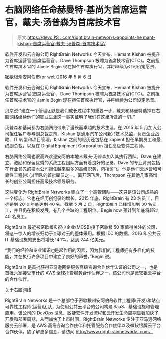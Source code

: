 # 右脑网络任命赫曼特·基尚为首席运营官，戴夫·汤普森为首席技术官

> 原文:[https://devo PS . com/right brain-networks-appoints-he mant-kishan-首席运营官-戴夫-汤普森-首席技术官/](https://devops.com/rightbrain-networks-appoints-hemant-kishan-chief-operating-officer-dave-thompson-chief-technical-officer/)

软件开发和云咨询公司 RightBrain Networks 今天宣布，Hemant Kishan 被提升为首席运营官(首席运营官)，Dave Thompson 被聘为首席技术官(CTO)。之前担任首席技术官的 Jamie Begin 现在担任首席执行官，并将继续为公司设定愿景。

密歇根州安阿伯市(pr web)2016 年 5 月 6 日

软件开发和云咨询公司 RightBrain Networks 今天宣布，Hemant Kishan 被提升为首席运营官(首席运营官)，Dave Thompson 被聘为首席技术官(CTO)。之前担任首席技术官的 Jamie Begin 现在担任首席执行官，并将继续为公司设定愿景。

贝京说:“建立一个管理团队是我们成长过程中的重要一步，戴夫和赫曼特选择在右脑网络继续他们的职业生涯这一事实证明了我们在这里所做的一切。”

汤普森和基尚都为右脑网络带来了漫长而卓越的技术生涯。在 2015 年 5 月加入公司担任客户参与副总裁之前，Kishan 是通用汽车公司新兴技术总监，负责企业战略、IT 转型和项目管理。Kishan 之前的经历还包括在 Sapient 担任早期员工和最终副总裁，以及在 Digital Equipment Corporation 担任高级软件工程师。

右脑网络公司也很高兴欢迎安阿伯本地人戴夫·汤普森加入其执行团队。Dave 在建立、激励和保留优秀的系统工程团队方面有着良好的记录。Dave 的专业背景包括在行业领先的技术公司担任越来越多的高级职务，包括网飞，他是他们云运营和可靠性工程(核心)团队的首批雇员之一。离开网飞后，Thompson 在其他几家高增长的创业公司担任高级技术领导职务。

这些变化为 RightBrain Networks 建立了一个高管团队——这只是该公司成熟的一个标志。它也在经历创纪录的增长。2015 年底，RightBrain 有 23 名员工，目标是到 2016 年底达到 40 名。截至 5 月 2 日，RightBrain 已经增加到 30 名员工，并且仍在积极发展，有几个空缺的工程职位。Begin now 预计到年底将超过 40 名员工。

RightBrain 最近被密歇根庆祝小企业(MCSB)授予密歇根 50 家值得关注的公司，将这一惊人的增长归功于全球对云的整体采用。根据 IDC 的数据，2016 年公共云 IT 基础设施的支出将增长 14.1%，达到 244 亿美元。

“我们的经验和专业知识也是起作用的因素，因为我们的工程师拥有多样化的技能，并在执行许多项目中建立了良好的声誉，”Begin 说。

RightBrain 是首批获得亚马逊网络服务高级咨询合作伙伴认证的公司之一，也是首批六家接受审计的 AWS 全球托管服务合作伙伴之一。该公司也是微软银云平台的合作伙伴。

关于右脑网络

RightBrain Networks 是一个总部位于密歇根州安阿伯的软件工程师(开发)和站点可靠性工程师(运营)团队，为使用公共云平台的公司构建 SaaS、基础设施和管理应用。该公司的 DevOps 理念、敏捷软件开发流程和云开发生命周期显著加快了开发和部署周期，从而加快了上市时间。RightBrain Networks 专注于亚马逊网络服务云部署，是 AWS 高级咨询合作伙伴和托管服务合作伙伴以及微软银牌云平台合作伙伴。欲了解更多信息，请访问 http://www.rightbrainnetworks.com。